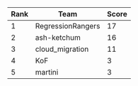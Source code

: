 | Rank | Team | Score |
| --- | --- | --- |
|1|RegressionRangers|17|
|2|ash-ketchum|16|
|3|cloud_migration|11|
|4|KoF|3|
|5|martini|3|
